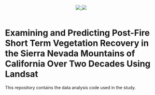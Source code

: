 <div align="center">
  <a href="https://arxiv.org/abs/2505.14059">
    <img src="https://img.shields.io/badge/Paper-Doc-blue">
  </a>
  <a href="https://github.com/bytedance/Dolphin](https://github.com/sciex818/Fire-Recovery-Analysis/tree/main?tab=readme-ov-file">
    <img src="https://img.shields.io/badge/Code-Github-green">
  </a>
  <br>
</div>

<br>


# Examining and Predicting Post-Fire Short Term Vegetation Recovery in the Sierra Nevada Mountains of California Over Two Decades Using Landsat

This repository contains the data analysis code used in the study.
